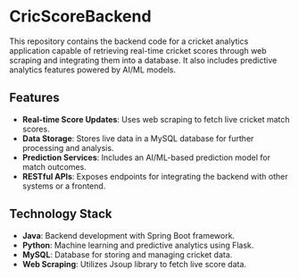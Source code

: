 # CricScoreBackend

This repository contains the backend code for a cricket analytics application capable of retrieving real-time cricket scores through web scraping and integrating them into a database. It also includes predictive analytics features powered by AI/ML models.

## Features
- **Real-time Score Updates**: Uses web scraping to fetch live cricket match scores.
- **Data Storage**: Stores live data in a MySQL database for further processing and analysis.
- **Prediction Services**: Includes an AI/ML-based prediction model for match outcomes.
- **RESTful APIs**: Exposes endpoints for integrating the backend with other systems or a frontend.

## Technology Stack
- **Java**: Backend development with Spring Boot framework.
- **Python**: Machine learning and predictive analytics using Flask.
- **MySQL**: Database for storing and managing cricket data.
- **Web Scraping**: Utilizes Jsoup library to fetch live score data.
